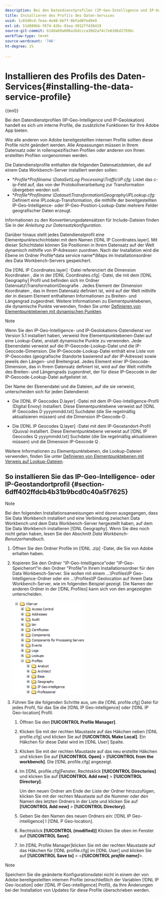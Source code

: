 ```yaml
---
description: Bei den Datendienstprofilen (IP-Geo-Intelligence und IP-Geolokation) handelt es sich um interne Profile, die zusätzliche Funktionen für Ihre Adobe App bieten.
title: Installieren des Profils des Daten-Services
uuid: 1c03d0cd-7eaa-4e48-bbff-8bfad8fed9e9
exl-id: 51d080bb-f874-426c-91ea-3912ffd38419
source-git-commit: b1dda69a606a16dccca30d2a74c7e63dbd27936c
workflow-type: tm+mt
source-wordcount: '746'
ht-degree: 1%

---
```


# Installieren des Profils des Daten-Services{#installing-the-data-service-profile}

{{eol}}

Bei den Datendienstprofilen (IP-Geo-Intelligence und IP-Geolokation) handelt es sich um interne Profile, die zusätzliche Funktionen für Ihre Adobe App bieten.

Wie alle anderen von Adobe bereitgestellten internen Profile sollten diese Profile nicht geändert werden. Alle Anpassungen müssen in Ihrem Datensatz oder in rollenspezifischen Profilen oder anderen von Ihnen erstellten Profilen vorgenommen werden.

Die Datendienstprofile enthalten die folgenden Datensatzdateien, die auf einem Data Workbench-Server installiert werden sollen:

* **Profile\*Profilname *\DataSet\Log Processing\Traffic\IP.cfg:** Listet das c-ip-Feld auf, das von der Protokollverarbeitung zur Transformation übergeben werden soll.
* **Profile\*Profilname *\Dataset\Transformation\Geography\IPLookup.cfg:** Definiert eine IPLookup-Transformation, die mithilfe der bereitgestellten IP-Geo-Intelligence- oder IP-Geo-Position-Lookup-Datei mehrere Felder geografischer Daten erzeugt.

Informationen zu den Konvertierungsdatensätzen für Include-Dateien finden Sie in der *Anleitung zur Datensatzkonfiguration*.

Darüber hinaus stellt jedes Datendienstprofil eine Elementpunkteschichtdatei mit dem Namen [!DNL IP Coordinates.layer]. Mit dieser Schichtdatei können Sie Positionen in Ihrem Datensatz auf der Welt dynamisch mithilfe von IP-Adressen zuordnen. Nach der Installation wird die Ebene im Ordner Profile\*data service name*\Maps im Installationsordner des Data Workbench-Servers gespeichert.

Die [!DNL IP Coordinates.layer] -Datei referenziert die Dimension Koordinaten , die in der [!DNL Coordinates.cfg] -Datei, die mit dem [!DNL Geography] Profil und befinden sich im Ordner Datensatz\Transformation\Geografie . Jedes Element der Dimension Koordinaten , das in Ihrem Datensatz definiert ist, wird auf der Welt mithilfe der in diesem Element enthaltenen Informationen zu Breiten- und Längengrad zugeordnet. Weitere Informationen zu Elementpunktebenen, die dynamische Punkte verwenden, finden Sie unter [Definieren von Elementpunktebenen mit dynamischen Punkten](../../../../home/c-geo-oview/c-wk-img-lyrs/c-elmt-pt-lyrs/c-elmt-pt-lyrs-ref-lkp-files/c-elmt-pt-lyr-file-frmt/c-dyn-pts.md#concept-77ae65bedc3f465489bc135ae7e3c2f3).

>[!NOTE]
>
>Wenn Sie den IP-Geo-Intelligence- und IP-Geolokations-Datendienst vor Version 5.1 installiert haben, verweist Ihre Elementpunktebenen-Datei auf eine Lookup-Datei, anstatt dynamische Punkte zu verwenden. Jede Ebenendatei verweist auf die IP-Geocode-Lookup-Datei und die IP-Geocode-Dimension. Die IP-Geocode-Lookup-Datei enthält eine Liste von IP-Geocodes (geografische Standorte basierend auf der IP-Adresse) sowie jeweils den Längen- und Breitengrad. Jedes Element einer IP-Geocode-Dimension, das in Ihrem Datensatz definiert ist, wird auf der Welt mithilfe des Breiten- und Längengrads zugeordnet, der für diese IP-Geocode in der IP-Geocode-Lookup-Datei aufgelistet ist.

Der Name der Ebenendatei und die Dateien, auf die sie verweist, unterscheiden sich für jeden Datendienst:

* Die [!DNL IP Geocodes D.layer] -Datei mit dem IP-Geo-Intelligence-Profil (Digital Envoy) installiert. Diese Elementpunktebene verweist auf [!DNL IP Geocodes D yyyymmdd.txt] Suchdatei (die Sie regelmäßig aktualisieren müssen) und die Dimension IP-Geocode-D .

* Die [!DNL IP Geocodes Q.layer] -Datei mit dem IP-Geostandort-Profil (Quova) installiert. Diese Elementpunktebene verweist auf [!DNL IP Geocodes Q yyyymmdd.txt] Suchdatei (die Sie regelmäßig aktualisieren müssen) und die Dimension IP-Geocode Q .

Weitere Informationen zu Elementpunktebenen, die Lookup-Dateien verwenden, finden Sie unter [Definieren von Elementpunktebenen mit Verweis auf Lookup-Dateien](../../../../home/c-geo-oview/c-wk-img-lyrs/c-elmt-pt-lyrs/c-elmt-pt-lyrs-ref-lkp-files/c-elmt-pt-lyrs-ref-lkp-files.md#concept-c40bd0890a984112bce831b596827f0f).

## So installieren Sie das IP-Geo-Intelligence- oder IP-Geostandortprofil {#section-6dff402ffdcb4b31b9bcd0c40a5f7625}

>[!NOTE]
>
>Bei den folgenden Installationsanweisungen wird davon ausgegangen, dass Sie Data Workbench installiert und eine Verbindung zwischen Data Workbench und dem Data Workbench-Server hergestellt haben, auf dem Sie Data Workbench installieren [!DNL Geography]. Wenn Sie dies noch nicht getan haben, lesen Sie den Abschnitt *Data Workbench-Benutzerhandbuch*.

1. Öffnen Sie den Ordner Profile im [!DNL .zip] -Datei, die Sie von Adobe erhalten haben.
1. Kopieren Sie den Ordner &quot;IP-Geo-Intelligence&quot;oder &quot;IP-Geo-Speicherort&quot;in den Ordner &quot;Profile&quot;in Ihrem Installationsordner für den Data Workbench-Server. Sie wollen mit einem ...\Profiles\IP Geo-Intelligence-Ordner oder ein ...\Profiles\IP Geolocation auf Ihrem Data Workbench-Server, wie im folgenden Beispiel gezeigt. Die Namen der anderen Ordner in der [!DNL Profiles] kann sich von den angezeigten unterscheiden.

   ![](assets/Geo_installProfiles_dirIP.png)

1. Führen Sie die folgenden Schritte aus, um die [!DNL profile.cfg] Datei für jedes Profil, für das Sie die [!DNL IP Geo-intelligence] oder [!DNL IP Geo-location] Profil.

   1. Öffnen Sie den **[!UICONTROL Profile Manager]**.
   1. Klicken Sie mit der rechten Maustaste auf das Häkchen neben [!DNL profile.cfg] und klicken Sie auf **[!UICONTROL Make Local]**. Ein Häkchen für diese Datei wird im [!DNL User] Spalte.

   1. Klicken Sie mit der rechten Maustaste auf das neu erstellte Häkchen und klicken Sie auf **[!UICONTROL Open]** > **[!UICONTROL from the workbench]**. Die [!DNL profile.cfg] angezeigt.

   1. Im [!DNL profile.cfg]Fenster, Rechtsklick **[!UICONTROL Directories]** und klicken Sie auf **[!UICONTROL Add new]** > **[!UICONTROL Directory]**.

      Um den neuen Ordner am Ende der Liste der Ordner hinzuzufügen, klicken Sie mit der rechten Maustaste auf die Nummer oder den Namen des letzten Ordners in der Liste und klicken Sie auf **[!UICONTROL Add new]** > **[!UICONTROL Directory]**.

   1. Geben Sie den Namen des neuen Ordners ein: [!DNL IP Geo-intelligence] I [!DNL P Geo-location].

   1. Rechtsklick **[!UICONTROL (modified)]** Klicken Sie oben im Fenster auf **[!UICONTROL Save]**.

   1. Im [!DNL Profile Manager]klicken Sie mit der rechten Maustaste auf das Häkchen für [!DNL profile.cfg] im [!DNL User] und klicken Sie auf **[!UICONTROL Save to]** > *&lt;**[!UICONTROL profile name]**>*.

>[!NOTE]
>
>Speichern Sie die geänderte Konfigurationsdatei nicht in einem der von Adobe bereitgestellten internen Profile (einschließlich der Variablen [!DNL IP Geo-location] oder [!DNL IP Geo-intelligence] Profil), da Ihre Änderungen bei der Installation von Updates für diese Profile überschrieben werden.
